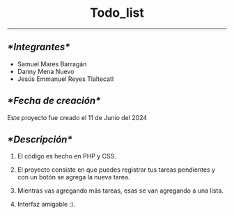 <center><h1>Todo_list</h1></center>
<hr>
<h2><i>*Integrantes*</i></h2>
<ul>
  <li>Samuel Mares Barragán</li>
  <li>Danny Mena Nuevo</li>
  <li>Jesús Emmanuel Reyes Tlaltecatl</li>
</ul>
<h2><i>*Fecha de creación*</i></h2>
<p>Este proyecto fue creado el 11 de Junio del 2024</p>
<h2><i>*Descripción*</i></h2>
<ol>
  <li><p>El código es hecho en PHP y CSS.</p></li>
  <li><p>El proyecto consiste en que puedes registrar tus tareas pendientes y con un botón se agrega la nueva tarea.</p></li>
  <li><p>Mientras vas agregando más tareas, esas se van agregando a una lista.</p></li>
  <li>Interfaz amigable :).</li>
</ol>


